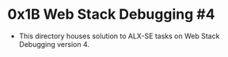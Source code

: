 # 0x1B Web Stack Debugging #4

- This directory houses solution to ALX-SE tasks on Web Stack Debugging version 4.
